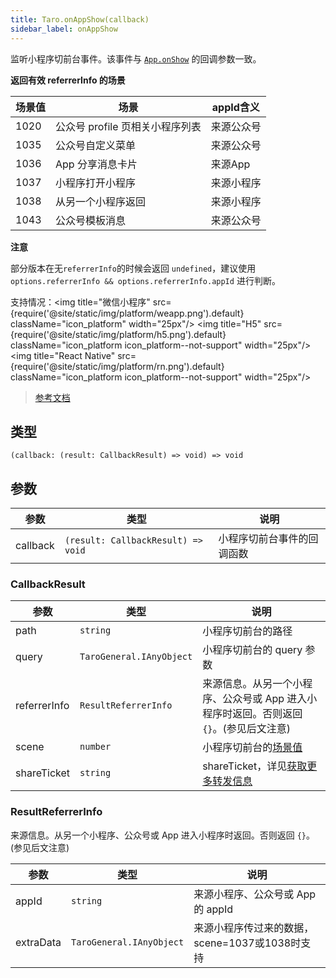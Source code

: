 ```yaml
---
title: Taro.onAppShow(callback)
sidebar_label: onAppShow
---
```


监听小程序切前台事件。该事件与 [`App.onShow`](https://developers.weixin.qq.com/miniprogram/dev/reference/api/App.html#onshowobject-object) 的回调参数一致。

**返回有效 referrerInfo 的场景**

| 场景值 | 场景                            | appId含义  |
| ------ | ------------------------------- | ---------- |
| 1020   | 公众号 profile 页相关小程序列表 | 来源公众号 |
| 1035   | 公众号自定义菜单                | 来源公众号 |
| 1036   | App 分享消息卡片                | 来源App    |
| 1037   | 小程序打开小程序                | 来源小程序 |
| 1038   | 从另一个小程序返回              | 来源小程序 |
| 1043   | 公众号模板消息                  | 来源公众号 |

**注意**

部分版本在无`referrerInfo`的时候会返回 `undefined`，建议使用 `options.referrerInfo && options.referrerInfo.appId` 进行判断。

支持情况：<img title="微信小程序" src={require('@site/static/img/platform/weapp.png').default} className="icon_platform" width="25px"/> <img title="H5" src={require('@site/static/img/platform/h5.png').default} className="icon_platform icon_platform--not-support" width="25px"/> <img title="React Native" src={require('@site/static/img/platform/rn.png').default} className="icon_platform icon_platform--not-support" width="25px"/>

> [参考文档](https://developers.weixin.qq.com/miniprogram/dev/api/base/app/app-event/wx.onAppShow.html)

## 类型

```tsx
(callback: (result: CallbackResult) => void) => void
```

## 参数

| 参数 | 类型 | 说明 |
| --- | --- | --- |
| callback | `(result: CallbackResult) => void` | 小程序切前台事件的回调函数 |

### CallbackResult

| 参数 | 类型 | 说明 |
| --- | --- | --- |
| path | `string` | 小程序切前台的路径 |
| query | `TaroGeneral.IAnyObject` | 小程序切前台的 query 参数 |
| referrerInfo | `ResultReferrerInfo` | 来源信息。从另一个小程序、公众号或 App 进入小程序时返回。否则返回 `{}`。(参见后文注意) |
| scene | `number` | 小程序切前台的[场景值](https://developers.weixin.qq.com/miniprogram/dev/framework/app-service/scene.html) |
| shareTicket | `string` | shareTicket，详见[获取更多转发信息](https://developers.weixin.qq.com/miniprogram/dev/framework/open-ability/share.html) |

### ResultReferrerInfo

来源信息。从另一个小程序、公众号或 App 进入小程序时返回。否则返回 `{}`。(参见后文注意)

| 参数 | 类型 | 说明 |
| --- | --- | --- |
| appId | `string` | 来源小程序、公众号或 App 的 appId |
| extraData | `TaroGeneral.IAnyObject` | 来源小程序传过来的数据，scene=1037或1038时支持 |
